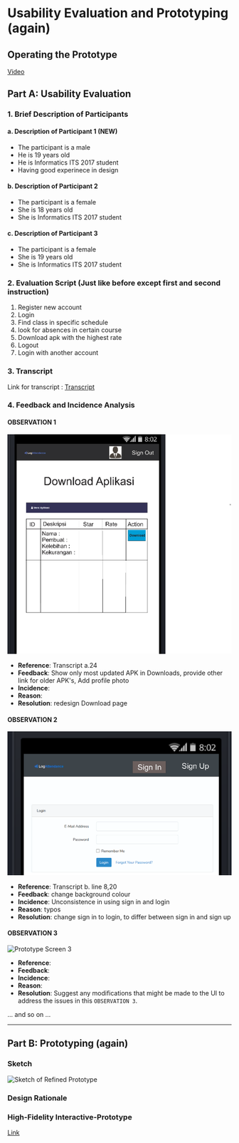 # Usability Evaluation and Prototyping (again)

## Operating the Prototype

<a href="https://youtu.be/QF-xnB9Ql_0">Video</a>


## Part A: Usability Evaluation

### 1. Brief Description of Participants

#### a. Description of Participant 1 (NEW)
- The participant is a male
- He is 19 years old
- He is Informatics ITS 2017 student
- Having good experinece in design

#### b. Description of Participant 2
- The participant is a female
- She is 18 years old
- She is Informatics ITS 2017 student

#### c. Description of Participant 3
- The participant is a female
- She is 19 years old
- She is Informatics ITS 2017 student

### 2. Evaluation Script (Just like before except first and second instruction)
1. Register new account
2. Login
3. Find class in specific schedule
4. look for absences in certain course
5. Download apk with the highest rate
6. Logout
7. Login with another account

### 3. Transcript

Link for transcript : <a href="https://github.com/hci-a-if-its-2019/final-project-tim0/blob/master/Usability/Transcript.md">Transcript</a>

### 4. Feedback and Incidence Analysis

#### OBSERVATION 1
<img src="https://github.com/hci-a-if-its-2019/final-project-tim0/blob/master/images/downl.png">

 - **Reference**: Transcript a.24
 - **Feedback**: Show only most updated APK in Downloads, provide other link for older APK's, Add profile photo
 - **Incidence**: 
 - **Reason**: 
 - **Resolution**: redesign Download page
 
#### OBSERVATION 2
<img src="https://github.com/hci-a-if-its-2019/final-project-tim0/blob/master/images/signinlogin.png">

 - **Reference**: Transcript b. line 8,20
 - **Feedback**: change background colour
 - **Incidence**: Unconsistence in using sign in and login
 - **Reason**: typos
 - **Resolution**: change sign in to login, to differ between sign in and sign up
 
#### OBSERVATION 3
![Prototype Screen 3](https://www.jbklutse.com/wp-content/uploads/2019/01/language-learning-apps.png)

 - **Reference**:  
 - **Feedback**: 
 - **Incidence**: 
 - **Reason**: 
 - **Resolution**: Suggest any modifications that might be made to the UI to address the issues in this `OBSERVATION 3`.
 
 ... and so on ...
 
 ---

## Part B: Prototyping (again)

### Sketch

![Sketch of Refined Prototype](https://cdn2.hubspot.net/hub/725165/file-3421843765-png/blog-files/uxpin--300x211.png)

### Design Rationale

### High-Fidelity Interactive-Prototype
<a href="">Link</a>

